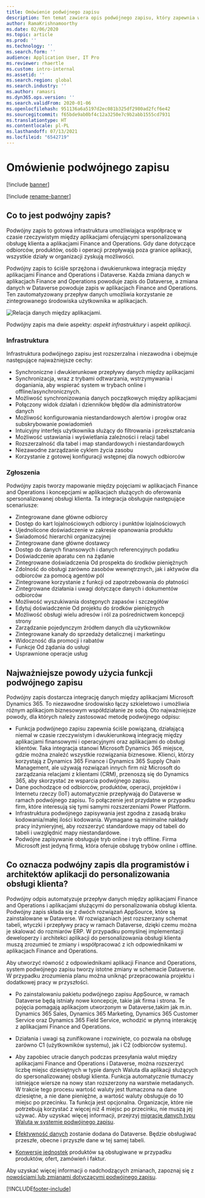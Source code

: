 ```yaml
---
title: Omówienie podwójnego zapisu
description: Ten temat zawiera opis podwójnego zapisu, który zapewnia współpracę prawie w czasie rzeczywistym między aplikacjami Customer Engagement a aplikacjami Finance and Operations.
author: RamaKrishnamoorthy
ms.date: 02/06/2020
ms.topic: article
ms.prod: ''
ms.technology: ''
ms.search.form: ''
audience: Application User, IT Pro
ms.reviewer: rhaertle
ms.custom: intro-internal
ms.assetid: ''
ms.search.region: global
ms.search.industry: ''
ms.author: ramasri
ms.dyn365.ops.version: ''
ms.search.validFrom: 2020-01-06
ms.openlocfilehash: 951136a6a5197d2ec081b325df2980ad2fcf6e42
ms.sourcegitcommit: f65bde9ab0bf4c12a3250e7c9b2abb1555cd7931
ms.translationtype: HT
ms.contentlocale: pl-PL
ms.lasthandoff: 07/13/2021
ms.locfileid: "6542719"
---
```

# <a name="dual-write-overview"></a>Omówienie podwójnego zapisu

[!include [banner](../../includes/banner.md)]

[!include [rename-banner](~/includes/cc-data-platform-banner.md)]



## <a name="what-is-dual-write"></a>Co to jest podwójny zapis?

Podwójny zapis to gotowa infrastruktura umożliwiająca współpracę w czasie rzeczywistym między aplikacjami oferującymi spersonalizowaną obsługę klienta a aplikacjami Finance and Operations. Gdy dane dotyczące odbiorców, produktów, osób i operacji przepływają poza granice aplikacji, wszystkie działy w organizacji zyskują możliwości.

Podwójny zapis to ściśle sprzężona i dwukierunkowa integracja między aplikacjami Finance and Operations i Dataverse. Każda zmiana danych w aplikacjach Finance and Operations powoduje zapis do Dataverse, a zmiana danych w Dataverse powoduje zapis w aplikacjach Finance and Operations. Ten zautomatyzowany przepływ danych umożliwia korzystanie ze zintegrowanego środowiska użytkownika w aplikacjach.

![Relacja danych między aplikacjami.](media/dual-write-overview.jpg)

Podwójny zapis ma dwie aspekty: *aspekt infrastruktury* i aspekt *aplikacji*.

### <a name="infrastructure"></a>Infrastruktura

Infrastruktura podwójnego zapisu jest rozszerzalna i niezawodna i obejmuje następujące najważniejsze cechy:

+ Synchroniczne i dwukierunkowe przepływy danych między aplikacjami
+ Synchronizacja, wraz z trybami odtwarzania, wstrzymywania i doganiania, aby wspierać system w trybach online i offline/asynchronicznych.
+ Możliwość synchronizowania danych początkowych między aplikacjami
+ Połączony widok działań i dzienników błędów dla administratorów danych
+ Możliwość konfigurowania niestandardowych alertów i progów oraz subskrybowanie powiadomień
+ Intuicyjny interfejs użytkownika służący do filtrowania i przekształcania
+ Możliwość ustawiania i wyświetlania zależności i relacji tabel
+ Rozszerzalność dla tabel i map standardowych i niestandardowych
+ Niezawodne zarządzanie cyklem życia zasobu
+ Korzystanie z gotowej konfiguracji wstępnej dla nowych odbiorców

### <a name="application"></a>Zgłoszenia

Podwójny zapis tworzy mapowanie między pojęciami w aplikacjach Finance and Operations i koncepcjami w aplikacjach służących do oferowania spersonalizowanej obsługi klienta. Ta integracja obsługuje następujące scenariusze:

+ Zintegrowane dane główne odbiorcy
+ Dostęp do kart lojalnościowych odbiorcy i punktów lojalnościowych
+ Ujednolicone doświadczenie w zakresie opanowania produktu
+ Świadomość hierarchii organizacyjnej
+ Zintegrowane dane główne dostawcy
+ Dostęp do danych finansowych i danych referencyjnych podatku
+ Doświadczenie aparatu cen na żądanie
+ Zintegrowane doświadczenia Od prospekta do środków pieniężnych
+ Zdolność do obsługi zarówno zasobów wewnętrznych, jak i aktywów dla odbiorców za pomocą agentów pól
+ Zintegrowane korzystanie z funkcji od zapotrzebowania do płatności
+ Zintegrowane działania i uwagi dotyczące danych i dokumentów odbiorców
+ Możliwość wyszukiwania dostępnych zapasów i szczegółów
+ Edytuj doświadczenie Od projektu do środków pieniężnych
+ Możliwość obsługi wielu adresów i ról za pośrednictwem koncepcji strony
+ Zarządzanie pojedynczym źródłem danych dla użytkowników
+ Zintegrowane kanały do sprzedaży detalicznej i marketingu
+ Widoczność dla promocji i rabatów
+ Funkcje Od żądania do usługi
+ Usprawnione operacje usług

## <a name="top-reasons-to-use-dual-write"></a>Najważniejsze powody użycia funkcji podwójnego zapisu

Podwójny zapis dostarcza integrację danych między aplikacjami Microsoft Dynamics 365. To niezawodne środowisko łączy szkieletowo i umożliwia różnym aplikacjom biznesowym współdziałanie ze sobą. Oto najważniejsze powody, dla których należy zastosować metodę podwójnego odpisu:

+ Funkcja podwójnego zapisu zapewnia ściśle powiązaną, działającą niemal w czasie rzeczywistym i dwukierunkową integrację między aplikacjami finansowymi i operacyjnymi oraz aplikacjami do obsługi klientów. Taka integracja stanowi Microsoft Dynamics 365 miejsce, gdzie można znaleźć wszystkie rozwiązania biznesowe. Klienci, którzy korzystają z Dynamics 365 Finance i Dynamics 365 Supply Chain Management, ale używają rozwiązań innych firm niż Microsoft do zarządzania relacjami z klientami (CRM), przenoszą się do Dynamics 365, aby skorzystać ze wsparcia podwójnego zapisu.
+ Dane pochodzące od odbiorców, produktów, operacji, projektów i Internetu rzeczy (IoT) automatycznie przepływają do Dataverse w ramach podwójnego zapisu. To połączenie jest przydatne w przypadku firm, które interesują się tymi samymi rozszerzeniami Power Platform.
+ Infrastruktura podwójnego zapisywania jest zgodna z zasadą braku kodowania/małej ilości kodowania. Wymagane są minimalne nakłady pracy inżynieryjnej, aby rozszerzyć standardowe mapy od tabeli do tabeli i uwzględnić mapy niestandardowe.
+ Podwójne zapisywanie obsługuje tryb online i tryb offline. Firma Microsoft jest jedyną firmą, która oferuje obsługę trybów online i offline.

## <a name="what-does-dual-write-mean-for-developers-and-architects-of-customer-engagement-apps"></a><a id="developer-architect"></a>Co oznacza podwójny zapis dla programistów i architektów aplikacji do personalizowania obsługi klienta?

Podwójny odpis automatyzuje przepływ danych między aplikacjami Finance and Operations i aplikacjami służącymi do personalizowania obsługi klienta. Podwójny zapis składa się z dwóch rozwiązań AppSource, które są zainstalowane w Dataverse. W rozwiązaniach jest rozszerzany schemat tabeli, wtyczki i przepływy pracy w ramach Dataverse, dzięki czemu można je skalować do rozmiarów ERP. W przypadku pomyślnej implementacji deweloperzy i architekci aplikacji do personalizowania obsługi klienta muszą zrozumieć te zmiany i współpracować z ich odpowiednikami w aplikacjach Finance and Operations.

Aby utworzyć równość z odpowiednikami aplikacji Finance and Operations, system podwójnego zapisu tworzy istotne zmiany w schemacie Dataverse. W przypadku zrozumienia planu można uniknąć przepracowania projektu i dodatkowej pracy w przyszłości.

+ Po zainstalowaniu pakietu podwójnego zapisu AppSource, w ramach Dataverse będą istniały nowe koncepcje, takie jak firma i strona. Te pojęcia pomagają aplikacjom utworzonym w Dataverse,takim jak m.in. Dynamics 365 Sales, Dynamics 365 Marketing, Dynamics 365 Customer Service oraz Dynamics 365 Field Service, wchodzić w płynną interakcję z aplikacjami Finance and Operations.

+ Działania i uwagi są zunifikowane i rozwinięte, co pozwala na obsługę zarówno C1 (użytkowników systemu), jak i C2 (odbiorców systemu).

+ Aby zapobiec utracie danych podczas przesyłania walut między aplikacjami Finance and Operations i Dataverse, można rozszerzyć liczbę miejsc dziesiętnych w typie danych Waluta dla aplikacji służących do spersonalizowanej obsługi klienta. Funkcja automatycznie tłumaczy istniejące wiersze na nowy stan rozszerzony na warstwie metadanych. W trakcie tego procesu wartość waluty jest tłumaczona na dane dziesiętne, a nie dane pieniężne, a wartość waluty obsługuje do 10 miejsc po przecinku. Ta funkcja jest opcjonalna. Organizacje, które nie potrzebują korzystać z więcej niż 4 miejsc po przecinku, nie muszą jej używać. Aby uzyskać więcej informacji, przejrzyj [migrację danych typu Waluta w systemie podwójnego zapisu](currrency-decimal-places.md).

+ [Efektywność danych](../../dev-tools/date-effectivity.md) zostanie dodana do Dataverse. Będzie obsługiwać przeszłe, obecne i przyszłe dane w tej samej tabeli.

+ [Konwersje jednostek](../../../../supply-chain/pim/tasks/manage-unit-measure.md) produktów są obsługiwane w przypadku produktów, ofert, zamówień i faktur.

Aby uzyskać więcej informacji o nadchodzących zmianach, zapoznaj się z [nowościami lub zmianami dotyczącymi podwójnego zapisu](whats-new-dual-write.md).



[!INCLUDE[footer-include](../../../../includes/footer-banner.md)]